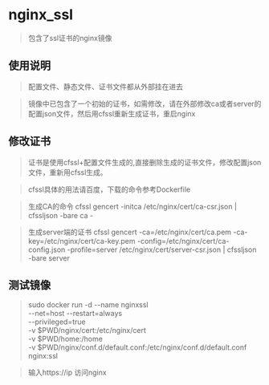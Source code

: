 nginx_ssl
========

> 包含了ssl证书的nginx镜像

使用说明
-----
> 配置文件、静态文件、证书文件都从外部挂在进去
	
> 镜像中已包含了一个初始的证书，如需修改，请在外部修改ca或者server的配置json文件，然后用cfssl重新生成证书，重启nginx


修改证书
-----
> 证书是使用cfssl+配置文件生成的,直接删除生成的证书文件，修改配置json文件，重新用cfssl生成。

> cfssl具体的用法请百度，下载的命令参考Dockerfile 

> 生成CA的命令 cfssl gencert -initca /etc/nginx/cert/ca-csr.json | cfssljson -bare ca -

> 生成server端的证书 cfssl gencert -ca=/etc/nginx/cert/ca.pem -ca-key=/etc/nginx/cert/ca-key.pem -config=/etc/nginx/cert/ca-config.json -profile=server /etc/nginx/cert/server-csr.json | cfssljson -bare server

测试镜像
-----
>sudo docker run -d --name nginxssl \
>    --net=host --restart=always \
>    --privileged=true \
>    -v $PWD/nginx/cert:/etc/nginx/cert \
>    -v $PWD/home:/home \
>    -v $PWD/nginx/conf.d/default.conf:/etc/nginx/conf.d/default.conf  \
>    nginx:ssl 

>输入https://ip 访问nginx